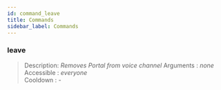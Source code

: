 ```yaml
---
id: command_leave
title: Commands
sidebar_label: Commands
---
```


### leave

> Description: _Removes Portal from voice channel_
> Arguments  : _none_<br>
> Accessible : _everyone_<br>
> Cooldown   : _-_<br>